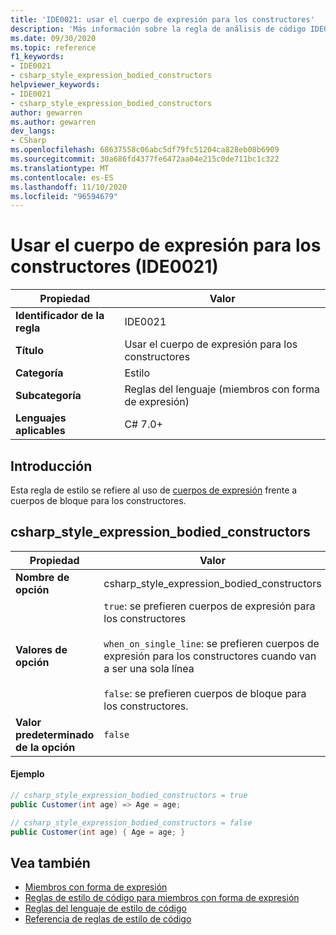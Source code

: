 ```yaml
---
title: 'IDE0021: usar el cuerpo de expresión para los constructores'
description: 'Más información sobre la regla de análisis de código IDE0021: usar el cuerpo de expresión para los constructores'
ms.date: 09/30/2020
ms.topic: reference
f1_keywords:
- IDE0021
- csharp_style_expression_bodied_constructors
helpviewer_keywords:
- IDE0021
- csharp_style_expression_bodied_constructors
author: gewarren
ms.author: gewarren
dev_langs:
- CSharp
ms.openlocfilehash: 68637558c06abc5df79fc51204ca828eb08b6909
ms.sourcegitcommit: 30a686fd4377fe6472aa04e215c0de711bc1c322
ms.translationtype: MT
ms.contentlocale: es-ES
ms.lasthandoff: 11/10/2020
ms.locfileid: "96594679"
---
```

# <a name="use-expression-body-for-constructors-ide0021"></a>Usar el cuerpo de expresión para los constructores (IDE0021)

|Propiedad|Valor|
|-|-|
| **Identificador de la regla** | IDE0021 |
| **Título** | Usar el cuerpo de expresión para los constructores |
| **Categoría** | Estilo |
| **Subcategoría** | Reglas del lenguaje (miembros con forma de expresión) |
| **Lenguajes aplicables** | C# 7.0+ |

## <a name="overview"></a>Introducción

Esta regla de estilo se refiere al uso de [cuerpos de expresión](../../../csharp/programming-guide/statements-expressions-operators/expression-bodied-members.md) frente a cuerpos de bloque para los constructores.

## <a name="csharp_style_expression_bodied_constructors"></a>csharp_style_expression_bodied_constructors

|Propiedad|Valor|
|-|-|
| **Nombre de opción** | csharp_style_expression_bodied_constructors
| **Valores de opción** | `true`: se prefieren cuerpos de expresión para los constructores<br /><br />`when_on_single_line`: se prefieren cuerpos de expresión para los constructores cuando van a ser una sola línea<br /><br />`false`: se prefieren cuerpos de bloque para los constructores. |
| **Valor predeterminado de la opción** | `false` |

#### <a name="example"></a>Ejemplo

```csharp
// csharp_style_expression_bodied_constructors = true
public Customer(int age) => Age = age;

// csharp_style_expression_bodied_constructors = false
public Customer(int age) { Age = age; }
```

## <a name="see-also"></a>Vea también

- [Miembros con forma de expresión](../../../csharp/programming-guide/statements-expressions-operators/expression-bodied-members.md)
- [Reglas de estilo de código para miembros con forma de expresión](expression-bodied-members.md)
- [Reglas del lenguaje de estilo de código](language-rules.md)
- [Referencia de reglas de estilo de código](index.md)
